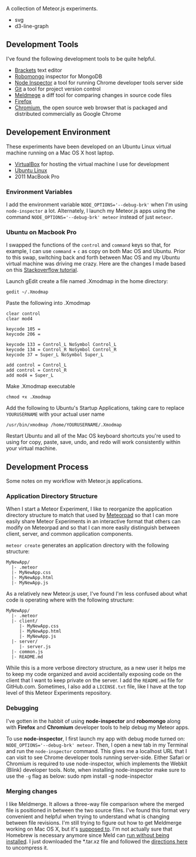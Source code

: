 A collection of Meteor.js experiments.
* svg
* d3-line-graph

## Development Tools
I've found the following development tools to be quite helpful.
* [Brackets](http://brackets.io) text editor
* [Robomongo](http://robomongo.org) inspector for MongoDB
* [Node Inspector](https://github.com/node-inspector/node-inspector) a tool for running Chrome developer tools server side
* [Git](http://www.git-scm.com) a tool for project version control
* [Meldmege](http://meldmerge.org) a diff tool for comparing changes in source code files
* [Firefox](https://www.mozilla.org/en-US/firefox/new/)
* [Chromium](http://www.chromium.org), the open source web browser that is packaged and distributed commercially as Google Chrome

## Developement Environment
These experiments have been developed on an Ubuntu Linux virtual machine running on a Mac OS X host laptop.
* [VirtualBox](https://www.virtualbox.org) for hosting the virtual machine I use for development
* [Ubuntu Linux](http://www.ubuntu.com)
* 2011 MacBook Pro

### Environment Variables
I add the environment variable `NODE_OPTIONS='--debug-brk'` when I'm using `node-inspector` a lot. Alternately, I launch my Meteor.js apps using the command `NODE_OPTIONS='--debug-brk' meteor` instead of just `meteor`.

### Ubuntu on Macbook Pro
I swapped the functions of the `control` and `command` keys so that, for example, I can use `command` + `c` as copy on both Mac OS and Ubuntu. Prior to this swap, switching back and forth between Mac OS and my Ubuntu virtual machine was driving me crazy. Here are the changes I made based on this [Stackoverflow tutorial](http://askubuntu.com/a/317898).

Launch gEdit create a file named .Xmodmap in the home directory:
    
    gedit ~/.Xmodmap

Paste the following into .Xmodmap

    clear control
    clear mod4
    
    keycode 105 =
    keycode 206 =
    
    keycode 133 = Control_L NoSymbol Control_L
    keycode 134 = Control_R NoSymbol Control_R
    keycode 37 = Super_L NoSymbol Super_L
    
    add control = Control_L
    add control = Control_R
    add mod4 = Super_L

Make .Xmodmap executable

    chmod +x .Xmodmap

Add the following to Ubuntu's Startup Applications, taking care to replace `YOURUSERNAME` with your actual user name

    /usr/bin/xmodmap /home/YOURUSERNAME/.Xmodmap

Restart Ubuntu and all of the Mac OS keyboard shortcuts you're used to using for copy, paste, save, undo, and redo will work consistently within your virtual machine.

## Development Process
Some notes on my workflow with Meteor.js applications.

### Application Directory Structure
When I start a Meteor Experiment, I like to reorganize the application directory structure to match that used by [Meteorpad](http://meteorpad.com) so that I can more easily share Meteor Experiments in an interactive format that others can modify on Meteorpad and so that I can more easily distinguish between client, server, and common application components.

`meteor create` generates an application directory with the following structure:

    MyNewApp/
      |- .meteor
      |- MyNewApp.css
      |- MyNewApp.html
      |- MyNewApp.js

As a relatively new Meteor.js user, I've found I'm less confused about what code is operating where with the following structure:

    MyNewApp/
      |- .meteor
      |- client/
         |- MyNewApp.css
         |- MyNewApp.html
         |- MyNewApp.js
      |- server/
         |- server.js
      |- common.js
      |- README.md

While this is a more verbose directory structure, as a new user it helps me to keep my code organized and avoid accidentally exposing code on the client that I want to keep private on the server. I add the `README.md` file for GitHub.com. Sometimes, I also add a `LICENSE.txt` file, like I have at the top level of this Meteor Experiments repository.

### Debugging
I've gotten in the habbit of using **node-inspector** and **robomongo** along with **Firefox** and **Chromium** developer tools to help debug my Meteor apps.

To use **node-inspector**, I first launch my app with debug mode turned on: `NODE_OPTIONS='--debug-brk' meteor`. Then, I open a new tab in my Terminal and run the `node-inspector` command. This gives me a localhost URL that I can visit to see Chrome developer tools running server-side. Either Safari or Chromium is required to use node-inspector, which implements the Webkit (Blink) developer tools. Note, when installing node-inspector make sure to use the `-g` flag as below:
    sudo npm install -g node-inspector

### Merging changes
I like Meldmerge. It allows a three-way file comparison where the merged file is positioned in between the two source files. I've found this format very convenient and helpful when trying to understand what is changing between file revisions. I'm still trying to figure out how to get Meldmerge working on Mac OS X, but it's [supposed to](http://superuser.com/a/422588). I'm not actually sure that Homebrew is necessary anymore since Meld can [run without being installed](http://meldmerge.org/). I just downloaded the *.tar.xz file and followed the [directions here](http://askubuntu.com/a/107976) to uncompress it.